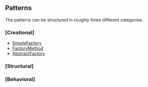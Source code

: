 ## Patterns

The patterns can be structured in roughly three different categories. 

### [Creational]

* [SimpleFactory](Creational/SimpleFactory)
* [FactoryMethod](Creational/FactoryMethod)
* [AbstractFactory](Creational/AbstractFactory)
### [Structural]


### [Behavioral]
